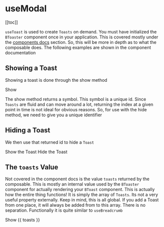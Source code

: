 # useModal

<ClientOnly>
  <Teleport to=".bd-toc">

[[toc]]

  </Teleport>
</ClientOnly>

<div class="lead mb-5">

`useToast` is used to create `Toasts` on demand. You must have initialized the `BToaster` component once in your application. This is covered mostly under the [components docs](/docs/components/toast) section. So, this will be more in depth as to what the composable does. The following examples are shown in the component documentation

</div>

## Showing a Toast

Showing a toast is done through the show method

<HighlightCard>
  <BButton @click="show('Hello World!')">Show</BButton>
  <template #html>

```vue
<template>
  <BButton @click="show('Hello World!')">Show</BButton>
</template>

<script setup lang="ts">
const {show} = useToast()
</script>
```

  </template>
</HighlightCard>

The show method returns a symbol. This symbol is a unique id. Since `Toasts` are fluid and can move around a lot, returning the index at a given point in time is not ideal for obvious reasons. So, for use with the hide method, we need to give you a unique identifier

## Hiding a Toast

We then use that returned id to hide a `Toast`

<HighlightCard>
  <BButtonGroup>
    <BButton @click="showMe" variant="success">
      Show the Toast
    </BButton>
    <BButton @click="hideMe" variant="danger">
      Hide the Toast
    </BButton>
  </BButtonGroup>
  <template #html>

```vue
<template>
  <BButtonGroup>
    <BButton @click="showMe" variant="success"> Show the Toast </BButton>
    <BButton @click="hideMe" variant="danger"> Hide the Toast </BButton>
  </BButtonGroup>
</template>

<script setup lang="ts">
const {show, hide} = useToast()

let showValue: undefined | symbol

const showMe = () => {
  if (typeof showValue === 'symbol') return
  // `show` returns a symbol
  showValue = show('Showing', {value: true, variant: 'success', pos: 'bottom-center'})
}

const hideMe = () => {
  if (showValue === undefined) return
  hide(showValue)
  showValue = undefined
}
</script>
```

  </template>

</HighlightCard>

## The `toasts` Value

Not covered in the component docs is the value `toasts` returned by the composable. This is mostly an internal value used by the `BToaster` component for actually rendering your `BToast` component. This is actually how the entire thing functions! It is simply the array of `Toasts`. Its not a very useful property externally. Keep in mind, this is all global. If you add a Toast from one place, it will always be added from to this array. There is no separation. Functionally it is quite similar to `useBreadcrumb`

<HighlightCard>
  <BButton @click="show('Hello World!')">Show</BButton>
  {{ toasts }}
  <template #html>

```vue
<template>
  <BButton @click="show('Hello World!')">Show</BButton>
  {{ toasts }}
</template>

<script setup lang="ts">
const {show, toasts} = useToast()
</script>
```

  </template>
</HighlightCard>

<script setup lang="ts">
import {data} from '../../data/components/toast.data'
import {BButton, useToast, BButtonGroup} from 'bootstrap-vue-next'
import HighlightCard from '../../components/HighlightCard.vue'

const {show, hide, toasts} = useToast()

let showValue: undefined | symbol

const showMe = () => {
  if (typeof showValue === 'symbol') return
  showValue = show('Showing', {value: true, variant: 'success', pos: 'bottom-center'})
}

const hideMe = () => {
  if (showValue === undefined) return
  hide(showValue)
  showValue = undefined
}

</script>
